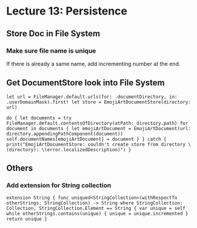 # Lecture 13: Persistence




## Store Doc in File System


### Make sure file name is unique
If there is already a same name, add incrementing number at the end.



## Get DocumentStore look into File System 


`
    let url = FileManager.default.urls(for: .documentDirectory, in: .userDomainMask).first!
    let store = EmojiArtDocumentStore(directory: url)
`


`do {
    let documents = try FileManager.default.contentsOfDirectory(atPath: directory.path)
    for document in documents {
        let emojiArtDocument = EmojiArtDocument(url: directory.appendingPathComponent(document))
        self.documentNames[emojiArtDocument] = document
    }
    } catch {
        print("EmojiArtDocumentStore: couldn't create store from directory \(directory): \(error.localizedDescription)")
}`


## Others

### Add extension for String collection
`extension String
{
        func uniqued<StringCollection>(withRespectTo otherStrings: StringCollection) -> String
            where StringCollection: Collection, StringCollection.Element == String {
            var unique = self
            while otherStrings.contains(unique) {
            unique = unique.incremented
        }
        return unique
}`
